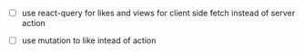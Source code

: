 - [ ] use react-query for likes and views for client side fetch instead of server action

- [ ] use mutation to like intead of action